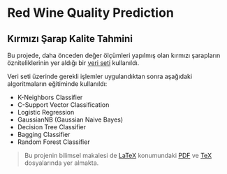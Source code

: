 # Red Wine Quality Prediction
## Kırmızı Şarap Kalite Tahmini

Bu projede, daha önceden değer ölçümleri yapılmış olan kırmızı şarapların özniteliklerinin yer aldığı bir [veri seti](https://www.kaggle.com/uciml/red-wine-quality-cortez-et-al-2009) kullanıldı.

Veri seti üzerinde gerekli işlemler uygulandıktan sonra aşağıdaki algoritmaların eğitiminde kullanıldı:
- K-Neighbors Classifier
- C-Support Vector Classification
- Logistic Regression
- GaussianNB (Gaussian Naive Bayes)
- Decision Tree Classifier
- Bagging Classifier
- Random Forest Classifier

> Bu projenin bilimsel makalesi de [LaTeX](./LaTeX/) konumundaki [PDF](./LaTeX/Red_Wine_Quality_Prediction) ve [TeX](./LaTeX/Red_Wine_Quality_Prediction.tex) dosyalarında yer almakta.